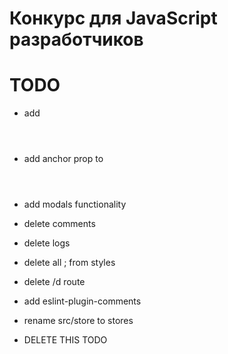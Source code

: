 # Конкурс для JavaScript разработчиков

# TODO

* add <Header level="1" />
* add anchor prop to <Header />
* add modals functionality

* delete comments
* delete logs
* delete all ; from styles
* delete /d route
* add eslint-plugin-comments
* rename src/store to stores

* DELETE THIS TODO
